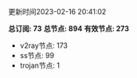 更新时间2023-02-16 20:41:02

**总订阅: 73**
**总节点: 894**
**有效节点: 273**
- v2ray节点: 173
- ss节点: 99
- trojan节点: 1
